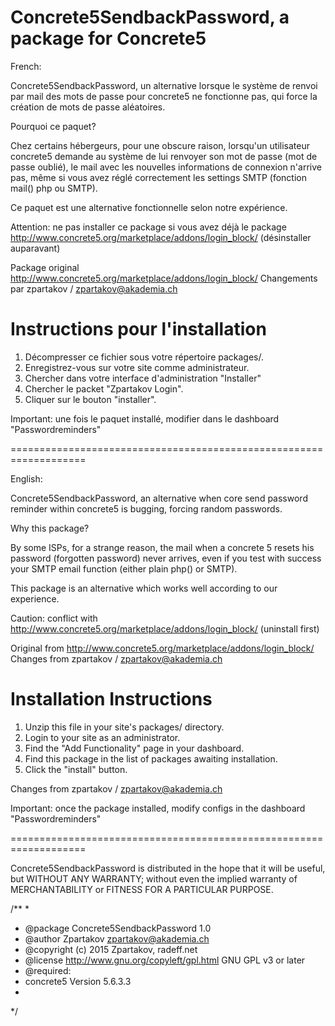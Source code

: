 Concrete5SendbackPassword, a package for Concrete5
===================================================================

French:

Concrete5SendbackPassword, un alternative lorsque le système de renvoi par mail des mots de passe
pour concrete5 ne fonctionne pas, qui force la création de mots de passe aléatoires.

Pourquoi ce paquet?

Chez certains hébergeurs, pour une obscure raison, lorsqu'un utilisateur concrete5 demande
au système de lui renvoyer son mot de passe (mot de passe oublié), le mail avec les nouvelles
informations de connexion n'arrive pas, même si vous avez réglé correctement les settings SMTP
(fonction mail() php ou SMTP).

Ce paquet est une alternative fonctionnelle selon notre expérience.

Attention: ne pas installer ce package si vous avez déjà le package http://www.concrete5.org/marketplace/addons/login_block/ (désinstaller auparavant)

Package original http://www.concrete5.org/marketplace/addons/login_block/
Changements par zpartakov / zpartakov@akademia.ch

# Instructions pour l'installation

1. Décompresser ce fichier sous votre répertoire packages/.
2. Enregistrez-vous sur votre site comme administrateur.
3. Chercher dans votre interface d'administration "Installer"
4. Chercher le packet "Zpartakov Login".
5. Cliquer sur le bouton "installer".

Important: une fois le paquet installé, modifier dans le dashboard "Passwordreminders"

===================================================================

English:

Concrete5SendbackPassword, an alternative when core send password reminder within concrete5 is bugging, forcing random passwords.

Why this package?

By some ISPs, for a strange reason, the mail when a concrete 5 resets his password 
(forgotten password) never arrives, even if you test with success your SMTP email function 
(either plain php() or SMTP).

This package is an alternative which works well according to our experience.

Caution: conflict with http://www.concrete5.org/marketplace/addons/login_block/ (uninstall first)

Original from http://www.concrete5.org/marketplace/addons/login_block/
Changes from zpartakov / zpartakov@akademia.ch

# Installation Instructions

1. Unzip this file in your site's packages/ directory.
2. Login to your site as an administrator.
3. Find the "Add Functionality" page in your dashboard.
4. Find this package in the list of packages awaiting installation.
5. Click the "install" button.

Changes from zpartakov / zpartakov@akademia.ch

Important: once the package installed, modify configs in the dashboard "Passwordreminders"

===================================================================

Concrete5SendbackPassword is distributed in the hope that it will be useful, 
but WITHOUT ANY WARRANTY; without even the implied warranty of
MERCHANTABILITY or FITNESS FOR A PARTICULAR PURPOSE.

/**
*
* @package Concrete5SendbackPassword 1.0
* @author Zpartakov <zpartakov@akademia.ch>
* @copyright (c) 2015 Zpartakov, radeff.net
* @license    http://www.gnu.org/copyleft/gpl.html GNU GPL v3 or later
* @required:
* concrete5 Version 5.6.3.3
*
*/